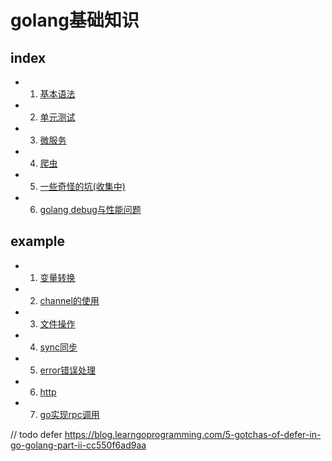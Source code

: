 # golang基础知识
## index
- 1. [基本语法](./base.md)
- 2. [单元测试](./unittest/README.md)
- 3. [微服务](./micr.md)
- 4. [爬虫](./crawler/README.md)
- 5. [一些奇怪的坑(收集中)](./strange/README.md)
- 6. [golang debug与性能问题](./debug/README.md)

## example
- 1. [变量转换](./01variable/convert/README.md)
- 2. [channel的使用](./03channel/README.md)
- 3. [文件操作](./02file/.)
- 4. [sync同步](./04sync/README.md)
- 5. [error错误处理](./error/.)
- 6. [http](./http/README.md)
- 7. [go实现rpc调用](./rpc/README.md)


// todo defer https://blog.learngoprogramming.com/5-gotchas-of-defer-in-go-golang-part-ii-cc550f6ad9aa